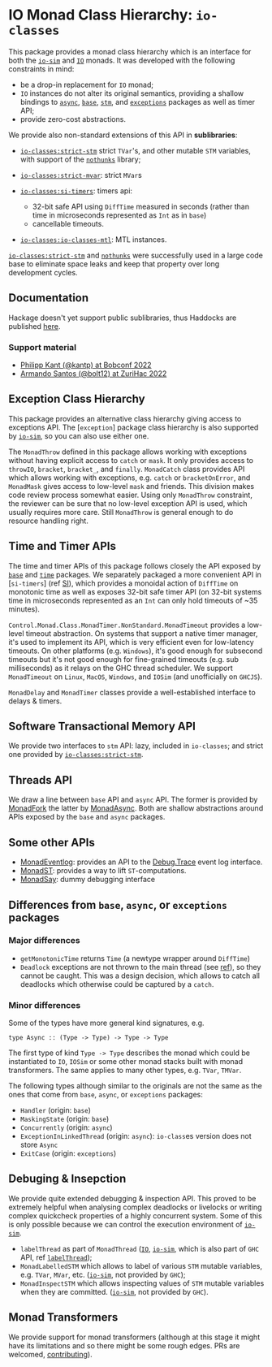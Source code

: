 # IO Monad Class Hierarchy: `io-classes`

This package provides a monad class hierarchy which is an interface for both
the [`io-sim`] and [`IO`] monads.  It was developed with the following
constraints in mind:

* be a drop-in replacement for `IO` monad;
* `IO` instances do not alter its original semantics, providing a shallow
  bindings to [`async`], [`base`], [`stm`], and [`exceptions`] packages as well
  as timer API;
* provide zero-cost abstractions.

We provide also non-standard extensions of this API in **sublibraries**:

* [`io-classes:strict-stm`](https://input-output-hk.github.io/io-sim/io-classes/strict-stm/index.html) strict `TVar`'s, and other mutable `STM` variables, with
  support of the [`nothunks`] library;
* [`io-classes:strict-mvar`](https://input-output-hk.github.io/io-sim/io-classes/strict-mvar/index.html): strict `MVar`s
* [`io-classes:si-timers`](https://input-output-hk.github.io/io-sim/io-classes/si-timers/index.html): timers api:

    - 32-bit safe API using `DiffTime` measured in seconds (rather than time in
      microseconds represented as `Int` as in `base`)
    - cancellable timeouts.

* [`io-classes:io-classes-mtl`](https://input-output-hk.github.io/io-sim/io-classes/io-classes-mtl/index.html):
  MTL instances.

[`io-classes:strict-stm`](https://input-output-hk.github.io/io-sim/io-classes/strict-stm/index.html)
and [`nothunks`] were successfully used in a large
code base to eliminate space leaks and keep that property over long development
cycles.

## Documentation

Hackage doesn't yet support public sublibraries, thus Haddocks are published
[here][io-classes-haddocks].

### Support material

* [Philipp Kant (@kantp) at Bobconf 2022][bob-conf]
* [Armando Santos (@bolt12) at ZuriHac 2022][zuriHac-2022]

## Exception Class Hierarchy

This package provides an alternative class hierarchy giving access to
exceptions API.  The [`exception`] package class hierarchy is also supported by
[`io-sim`], so you can also use either one.

The `MonadThrow` defined in this package allows working with exceptions without
having explicit access to `catch` or `mask`.  It only provides access to
`throwIO`, `bracket`, `bracket_`, and `finally`.  `MonadCatch` class provides
API which allows working with exceptions, e.g. `catch` or `bracketOnError`, and
`MonadMask` gives access to low-level `mask` and friends.   This division makes
code review process somewhat easier.  Using only `MonadThrow` constraint, the
reviewer can be sure that no low-level exception API is used, which usually
requires more care.  Still `MonadThrow` is general enough to do resource
handling right.

## Time and Timer APIs

The time and timer APIs of this package follows closely the API exposed by
[`base`] and [`time`] packages.  We separately packaged a more convenient API
in [`si-timers`] (ref [SI]), which provides a monoidal action of `DiffTime` on
monotonic time as well as exposes 32-bit safe timer API (on 32-bit systems time
in microseconds represented as an `Int` can only hold timeouts of ~35 minutes).

`Control.Monad.Class.MonadTimer.NonStandard.MonadTimeout` provides a low-level
timeout abstraction.  On systems that support a native timer manager, it's used
to implement its API, which is very efficient even for low-latency timeouts.
On other platforms (e.g. `Windows`), it's good enough for subsecond timeouts
but it's not good enough for fine-grained timeouts (e.g. sub milliseconds) as
it relays on the GHC thread scheduler.  We support `MonadTimeout` on `Linux`,
`MacOS`, `Windows`, and `IOSim` (and unofficially on `GHCJS`).

`MonadDelay` and `MonadTimer` classes provide a well-established interface to
delays & timers.


## Software Transactional Memory API

We provide two interfaces to `stm` API: lazy, included in `io-classes`; and
strict one provided by [`io-classes:strict-stm`](https://input-output-hk.github.io/io-sim/io-classes/strict-stm/index.html).

## Threads API

We draw a line between `base` API and `async` API.  The former is provided by
[MonadFork](https://hackage.haskell.org/package/io-classes/docs/Control-Monad-Class-MonadFork.html#t:MonadFork)
the latter by
[MonadAsync](https://hackage.haskell.org/package/io-classes/docs/Control-Monad-Class-MonadAsync.html#t:MonadAsync).
Both are shallow abstractions around APIs exposed by the `base` and `async`
packages.


## Some other APIs

* [MonadEventlog][MonadEventlog]: provides an API to the [Debug.Trace] event log interface.
* [MonadST][MonadST]: provides a way to lift `ST`-computations.
* [MonadSay][MonadSay]: dummy debugging interface

## Differences from `base`, `async`, or `exceptions` packages

### Major differences

* `getMonotonicTime` returns `Time` (a newtype wrapper around `DiffTime`)
* `Deadlock` exceptions are not thrown to the main thread (see
  [ref][io-deadlock]), so they cannot be caught. This was a design decision,
  which allows to catch all deadlocks which otherwise could be captured by
  a `catch`.

### Minor differences

Some of the types have more general kind signatures, e.g.

```
type Async :: (Type -> Type) -> Type -> Type
```

The first type of kind `Type -> Type` describes the monad which could be
instantiated to `IO`, `IOSim` or some other monad stacks built with monad
transformers.  The same applies to many other types, e.g. `TVar`, `TMVar`.

The following types although similar to the originals are not the same as the
ones that come from `base`, `async`, or `exceptions` packages:

* `Handler` (origin: `base`)
* `MaskingState` (origin: `base`)
* `Concurrently` (origin: `async`)
* `ExceptionInLinkedThread` (origin: `async`): `io-class`es version does not
  store `Async`
* `ExitCase` (origin: `exceptions`)

## Debuging & Insepction

We provide quite extended debugging & inspection API.  This proved to be
extremely helpful when analysing complex deadlocks or livelocks or writing
complex quickcheck properties of a highly concurrent system.  Some of this is
only possible because we can control the execution environment of [`io-sim`].

* `labelThread` as part of `MonadThread` ([`IO`], [`io-sim`], which is also
  part of `GHC` API, ref [`labelThread`][labelThread-base]);
* `MonadLabelledSTM` which allows to label of various `STM` mutable variables,
  e.g. `TVar`, `MVar`, etc. ([`io-sim`], not provided by `GHC`);
* `MonadInspectSTM` which allows inspecting values of `STM` mutable variables
  when they are committed. ([`io-sim`], not provided by `GHC`).


## Monad Transformers

We provide support for monad transformers (although at this stage it might have
its limitations and so there might be some rough edges.  PRs are welcomed,
[contributing]).

[SI]: https://www.wikiwand.com/en/International_System_of_Units 
[`DiffTime`]: https://hackage.haskell.org/package/time-1.10/docs/Data-Time-Clock.html#t:DiffTime
[`IO`]: https://hackage.haskell.org/package/base-4.14.0.0/docs/GHC-IO.html#t:IO
[`async`]: https://hackage.haskell.org/package/async
[`base`]: https://hackage.haskell.org/package/base
[`exceptions`]: https://hackage.haskell.org/package/exceptions
[`io-sim`]: https://hackage.haskell.org/package/io-sim
[io-classes:mtl]: https://input-output-hk.github.io/io-sim/io-classes/mtl/index.html
[`stm`]: https://hackage.haskell.org/package/stm
[`threadDelay`]: https://hackage.haskell.org/package/io-classes/docs/Control-Monad-Class-MonadTimer.html#v:threadDelay
[`time`]: https://hackage.haskell.org/package/time
[contributing]: https://www.github.com/input-output-hk/io-sim/tree/master/CONTRIBUTING.md
[`nothunks`]: https://hackage.haskell.org/package/nothunks
[labelThread-base]: https://hackage.haskell.org/package/base-4.17.0.0/docs/GHC-Conc-Sync.html#v:labelThread
[io-deadlock]: https://hackage.haskell.org/package/base-4.19.0.0/docs/Control-Exception.html#t:Deadlock

[MonadEventlog]: https://input-output-hk.github.io/io-sim/io-classes/Control-Monad-Class-MonadEventlog.html#t:MonadEventlog
[Debug.Trace]: https://hackage.haskell.org/package/base/docs/Debug-Trace.html
[MonadST]: https://input-output-hk.github.io/io-sim/io-classes/Control-Monad-Class-MonadST.html#t:MonadST
[MonadSay]: https://input-output-hk.github.io/io-sim/io-classes/Control-Monad-Class-MonadSay.html#t:MonadSay
[io-classes-haddocks]: https://input-output-hk.github.io/io-sim

[bob-conf]: https://youtu.be/uedUGeWN4ZM
[zuriHac-2022]: https://youtu.be/tKIYQgJnGkA
